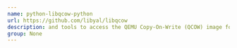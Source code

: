```yaml
---
name: python-libqcow-python
url: https://github.com/libyal/libqcow
description: and tools to access the QEMU Copy-On-Write (QCOW) image format. URL : https://github.com/libyal/libqcow Groups : None
group: None
---
```

